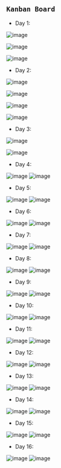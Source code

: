 ## `Kanban Board`

- Day 1:
    

![image](https://user-images.githubusercontent.com/44238363/97713962-9974fc80-1ad1-11eb-9a35-f356c156160c.png)

![image](https://user-images.githubusercontent.com/44238363/97714221-efe23b00-1ad1-11eb-9cc5-2df36b1a62eb.png)

![image](https://user-images.githubusercontent.com/44238363/97714969-e1e0ea00-1ad2-11eb-8402-0f1bf3f9ad82.png)

- Day 2:

![image](https://user-images.githubusercontent.com/44238363/97716264-74ce5400-1ad4-11eb-8ab5-f1a26f4ed35c.png)

![image](https://user-images.githubusercontent.com/44238363/97717580-fffc1980-1ad5-11eb-9869-a89853d29b5a.png)

![image](https://user-images.githubusercontent.com/44238363/97718256-cb3c9200-1ad6-11eb-8447-1a137941d1c2.png)

![image](https://user-images.githubusercontent.com/44238363/97719359-0be8db00-1ad8-11eb-8d7e-572b9dea1600.png)

- Day 3:

![image](https://user-images.githubusercontent.com/44238363/97719985-c7117400-1ad8-11eb-88af-49fa34be0dcc.png)

![image](https://user-images.githubusercontent.com/44238363/97720209-0d66d300-1ad9-11eb-878e-94698239dd8b.png)

- Day 4:

![image](https://user-images.githubusercontent.com/44238363/97720717-a72e8000-1ad9-11eb-9ac8-e7f3c946717f.png)
![image](https://user-images.githubusercontent.com/44238363/97721014-fe345500-1ad9-11eb-8c65-6fe91274129f.png)

- Day 5:

![image](https://user-images.githubusercontent.com/44238363/97721769-e9a48c80-1ada-11eb-943d-5694c6f6daf9.png)
![image](https://user-images.githubusercontent.com/44238363/97721886-1193f000-1adb-11eb-9037-306e41d4b505.png)

- Day 6:

![image](https://user-images.githubusercontent.com/44238363/97722371-a1399e80-1adb-11eb-8735-91c5fc238db5.png)
![image](https://user-images.githubusercontent.com/44238363/97722552-d219d380-1adb-11eb-8c14-6cb56cd87620.png)

- Day 7:

![image](https://user-images.githubusercontent.com/44238363/97722895-39d01e80-1adc-11eb-8c1a-5f3016103424.png)
![image](https://user-images.githubusercontent.com/44238363/97723022-59674700-1adc-11eb-8bcf-b8ab7388493a.png)

- Day 8:

![image](https://user-images.githubusercontent.com/44238363/97723527-f1fdc700-1adc-11eb-88b1-f6c8ebb49cf3.png)
![image](https://user-images.githubusercontent.com/44238363/97723642-135eb300-1add-11eb-85d9-6f208a092e8c.png)

- Day 9:

![image](https://user-images.githubusercontent.com/44238363/97724004-751f1d00-1add-11eb-8426-bb653e7d256b.png)
![image](https://user-images.githubusercontent.com/44238363/97724109-941daf00-1add-11eb-9414-f6d98ad3db5a.png)

- Day 10:

![image](https://user-images.githubusercontent.com/44238363/97724237-bb747c00-1add-11eb-9627-906deeab8f6b.png)
![image](https://user-images.githubusercontent.com/44238363/97724310-cd561f00-1add-11eb-8f0c-1327c67acb0d.png)

- Day 11:

![image](https://user-images.githubusercontent.com/44238363/97724502-0db59d00-1ade-11eb-83d5-d8c6707811e5.png)
![image](https://user-images.githubusercontent.com/44238363/97724541-18703200-1ade-11eb-83f8-0ec8d1b8b6ef.png)

- Day 12:

![image](https://user-images.githubusercontent.com/44238363/97724860-84529a80-1ade-11eb-8973-596028ef1f2f.png)
![image](https://user-images.githubusercontent.com/44238363/97725022-b95eed00-1ade-11eb-8a6b-6a1acc83463d.png)

- Day 13:

![image](https://user-images.githubusercontent.com/44238363/97725268-093db400-1adf-11eb-9d9c-7035f0071e18.png)
![image](https://user-images.githubusercontent.com/44238363/97725335-1eb2de00-1adf-11eb-9934-89fc2669400a.png)

- Day 14:

![image](https://user-images.githubusercontent.com/44238363/97725585-66396a00-1adf-11eb-84e4-59249c0fe158.png)
![image](https://user-images.githubusercontent.com/44238363/97725696-88cb8300-1adf-11eb-903a-53a33b22a3ab.png)

- Day 15:

![image](https://user-images.githubusercontent.com/44238363/97726008-dc3dd100-1adf-11eb-91e5-48453103534b.png)
![image](https://user-images.githubusercontent.com/44238363/97726085-f081ce00-1adf-11eb-8d79-a3fcaeef4947.png)

- Day 16:

![image](https://user-images.githubusercontent.com/44238363/97726391-39398700-1ae0-11eb-918d-903a7aadbe89.png)
![image](https://user-images.githubusercontent.com/44238363/97726481-4eaeb100-1ae0-11eb-8b2c-83302acd60d3.png)


